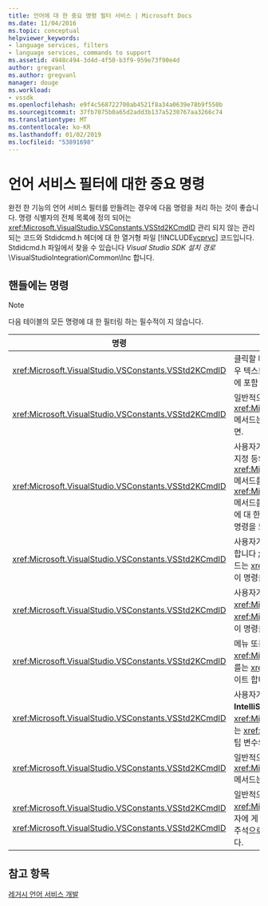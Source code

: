 ```yaml
---
title: 언어에 대 한 중요 명령 필터 서비스 | Microsoft Docs
ms.date: 11/04/2016
ms.topic: conceptual
helpviewer_keywords:
- language services, filters
- language services, commands to support
ms.assetid: 4948c494-3d4d-4f50-b3f9-959e73f90e4d
author: gregvanl
ms.author: gregvanl
manager: douge
ms.workload:
- vssdk
ms.openlocfilehash: e9f4c568722700ab4521f8a34a0639e78b9f550b
ms.sourcegitcommit: 37fb7075b0a65d2add3b137a5230767aa3266c74
ms.translationtype: MT
ms.contentlocale: ko-KR
ms.lasthandoff: 01/02/2019
ms.locfileid: "53891698"
---
```

# <a name="important-commands-for-language-service-filters"></a>언어 서비스 필터에 대한 중요 명령
완전 한 기능의 언어 서비스 필터를 만들려는 경우에 다음 명령을 처리 하는 것이 좋습니다. 명령 식별자의 전체 목록에 정의 되어는 <xref:Microsoft.VisualStudio.VSConstants.VSStd2KCmdID> 관리 되지 않는 관리 되는 코드와 Stdidcmd.h 헤더에 대 한 열거형 파일 [!INCLUDE[vcprvc](../../code-quality/includes/vcprvc_md.md)] 코드입니다. Stdidcmd.h 파일에서 찾을 수 있습니다 *Visual Studio SDK 설치 경로*\VisualStudioIntegration\Common\Inc 합니다.  
  
## <a name="commands-to-handle"></a>핸들에는 명령  
  
> [!NOTE]
>  다음 테이블의 모든 명령에 대 한 필터링 하는 필수적이 지 않습니다.  
  
|명령|설명|  
|-------------|-----------------|  
|<xref:Microsoft.VisualStudio.VSConstants.VSStd2KCmdID>|클릭할 때 보냅니다. 이 명령은 바로 가기 메뉴를 제공 하는 것을 나타냅니다. 이 명령은 처리 하지 않는 경우 텍스트 편집기 모든 언어 관련 명령이 없는 기본 바로 가기 메뉴를 제공 합니다. 이 메뉴에서 직접 명령에 포함 하려면 명령을 처리 하 고 직접 바로 가기 메뉴를 표시 합니다.|  
|<xref:Microsoft.VisualStudio.VSConstants.VSStd2KCmdID>|일반적으로 사용자가 CTRL + J를 전송 합니다. 호출을 <xref:Microsoft.VisualStudio.TextManager.Interop.IVsTextView.UpdateCompletionStatus%2A> 메서드는 <xref:Microsoft.VisualStudio.TextManager.Interop.IVsTextView> 문 완성 상자를 표시 하려면.|  
|<xref:Microsoft.VisualStudio.VSConstants.VSStd2KCmdID>|사용자가 문자를 전송 합니다. 이 명령은 트리거 문자를 입력 하 고 문을 제공을 완료, 메서드 팁 및 구문 색 지정 등의 텍스트 마커 중괄호 일치 하는 시기를 결정 하 고 오류 마커를 모니터링 합니다. 호출을 <xref:Microsoft.VisualStudio.TextManager.Interop.IVsTextView.UpdateCompletionStatus%2A> 메서드를 <xref:Microsoft.VisualStudio.TextManager.Interop.IVsTextView> 문 완성을 위해 및 <xref:Microsoft.VisualStudio.TextManager.Interop.IVsMethodTipWindow.SetMethodData%2A> 메서드를를 <xref:Microsoft.VisualStudio.TextManager.Interop.IVsMethodTipWindow> 메서드 팁에 대 한. 텍스트 마커를 지원 하기 위해 입력 한 문자 마커를 업데이트 해야 하는지 여부를 확인 하려면이 명령을 모니터링 합니다.|  
|<xref:Microsoft.VisualStudio.VSConstants.VSStd2KCmdID>|사용자가 Enter 키를 전송 합니다. 호출 하 여 메서드 팁 창 해제할 시기를 결정 하려면이 명령을 모니터링 합니다 <xref:Microsoft.VisualStudio.TextManager.Interop.IVsMethodData.OnDismiss%2A> 메서드는 <xref:Microsoft.VisualStudio.TextManager.Interop.IVsMethodData>. 텍스트 뷰는 기본적으로이 명령을 처리합니다.|  
|<xref:Microsoft.VisualStudio.VSConstants.VSStd2KCmdID>|사용자가 백스페이스 키를 전송 합니다. 모니터를 호출 하 여 메서드 팁 창 해제할 때를 결정 하는 <xref:Microsoft.VisualStudio.TextManager.Interop.IVsMethodData.OnDismiss%2A> 메서드는 <xref:Microsoft.VisualStudio.TextManager.Interop.IVsMethodData>합니다. 텍스트 뷰는 기본적으로이 명령을 처리합니다.|  
|<xref:Microsoft.VisualStudio.VSConstants.VSStd2KCmdID>|메뉴 또는 바로 가기 키를 전송 합니다. 호출을 <xref:Microsoft.VisualStudio.TextManager.Interop.IVsTextView.UpdateTipWindow%2A> 메서드를는 <xref:Microsoft.VisualStudio.TextManager.Interop.IVsTextView> 팁 창 매개 변수 정보를 업데이트 합니다.|  
|<xref:Microsoft.VisualStudio.VSConstants.VSStd2KCmdID>|사용자가 변수를 마우스로 가리킬 또는 변수에 커서를 배치를 선택 하면 전송 **요약 정보** 에서 **IntelliSense** 에 **편집** 메뉴. 호출 하 여 팁에서 변수 형식을 반환 합니다 <xref:Microsoft.VisualStudio.TextManager.Interop.IVsTextView.UpdateTipWindow%2A> 메서드는 <xref:Microsoft.VisualStudio.TextManager.Interop.IVsTextView>합니다. 활성 상태 이면 디버깅 팁 변수의 값도 표시 됩니다.|  
|<xref:Microsoft.VisualStudio.VSConstants.VSStd2KCmdID>|일반적으로 사용자가 CTRL + 스페이스바를 전송 합니다. 이 명령 언어 서비스가 호출 하도록 지시 합니다 <xref:Microsoft.VisualStudio.TextManager.Interop.IVsTextView.UpdateCompletionStatus%2A> 메서드는 <xref:Microsoft.VisualStudio.TextManager.Interop.IVsTextView>합니다.|  
|<xref:Microsoft.VisualStudio.VSConstants.VSStd2KCmdID><br /><br /> <xref:Microsoft.VisualStudio.VSConstants.VSStd2KCmdID>|일반적으로 메뉴에서 보낸 **주석 선택** 또는 **주석 선택** 에서 **고급** 에 **편집** 메뉴. <xref:Microsoft.VisualStudio.VSConstants.VSStd2KCmdID> 주석으로 처리 된 선택한 텍스트를 사용자에 게 나타냅니다. <xref:Microsoft.VisualStudio.VSConstants.VSStd2KCmdID> 선택한 텍스트를 주석으로 처리 하는 사용자를 원한다는 것을 나타냅니다. 이러한 명령은 언어 서비스에만 구현할 수 있습니다.|  
  
## <a name="see-also"></a>참고 항목  
 [레거시 언어 서비스 개발](../../extensibility/internals/developing-a-legacy-language-service.md)